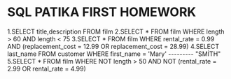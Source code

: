 # SQL PATIKA FIRST HOMEWORK

1.SELECT title,description FROM film
2.SELECT * FROM film WHERE length > 60 AND length < 75
3.SELECT * FROM film WHERE rental_rate = 0.99 AND (replacement_cost = 12.99 OR replacement_cost = 28.99)
4.SELECT last_name FROM customer WHERE first_name = 'Mary' --------- "SMİTH"
5.SELECT * FROM film WHERE NOT length > 50 AND NOT (rental_rate = 2.99 OR rental_rate = 4.99)
